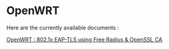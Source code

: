 
# OpenWRT

Here are the currently available documents :


[OpenWRT : 802.1x EAP-TLS using Free Radius & OpenSSL CA](802.1xOnOpenWRTUsingFreeRadius.md)



